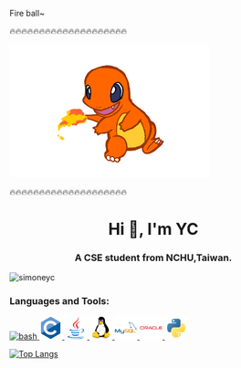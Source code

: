 Fire ball~

:fire::fire::fire::fire::fire::fire::fire::fire::fire::fire::fire::fire::fire::fire::fire::fire::fire::fire::fire::fire:

![](gif/8879cc37ec2942ebae114356c84f2ab7.jpg.75d2621885d0da94428b11f5a1c9ac31.jpg)

:fire::fire::fire::fire::fire::fire::fire::fire::fire::fire::fire::fire::fire::fire::fire::fire::fire::fire::fire::fire:


<!--
**simoneyc/simoneyc** is a ✨ _special_ ✨ repository because its `README.md` (this file) appears on your GitHub profile.

Here are some ideas to get you started:

- 🔭 I’m currently working on ...
- 🌱 I’m currently learning ...
- 👯 I’m looking to collaborate on ...
- 🤔 I’m looking for help with ...
- 💬 Ask me about ...
- 📫 How to reach me: ...
- 😄 Pronouns: ...
- ⚡ Fun fact: ...
-->
<!-- [![Top Langs](https://github-readme-stats.vercel.app/api?username=simoneyc&theme=algolia&show_icons=true)](https://github.com/simoneyc)
-->


<h1 align="center">Hi 👋, I'm YC</h1>
<h3 align="center">A CSE student from NCHU,Taiwan.</h3>

<p align="left"> <img src="https://komarev.com/ghpvc/?username=simoneyc&label=Profile%20views&color=0e75b6&style=flat" alt="simoneyc" /> </p>




<h3 align="left">Languages and Tools:</h3>
<p align="left"> <a href="https://www.gnu.org/software/bash/" target="_blank" rel="noreferrer"> <img src="https://www.vectorlogo.zone/logos/gnu_bash/gnu_bash-icon.svg" alt="bash" width="40" height="40"/> </a> <a href="https://www.cprogramming.com/" target="_blank" rel="noreferrer"> <img src="https://raw.githubusercontent.com/devicons/devicon/master/icons/c/c-original.svg" alt="c" width="40" height="40"/> </a> <a href="https://www.java.com" target="_blank" rel="noreferrer"> <img src="https://raw.githubusercontent.com/devicons/devicon/master/icons/java/java-original.svg" alt="java" width="40" height="40"/> </a> <a href="https://www.linux.org/" target="_blank" rel="noreferrer"> <img src="https://raw.githubusercontent.com/devicons/devicon/master/icons/linux/linux-original.svg" alt="linux" width="40" height="40"/> </a> <a href="https://www.mysql.com/" target="_blank" rel="noreferrer"> <img src="https://raw.githubusercontent.com/devicons/devicon/master/icons/mysql/mysql-original-wordmark.svg" alt="mysql" width="40" height="40"/> </a> <a href="https://www.oracle.com/" target="_blank" rel="noreferrer"> <img src="https://raw.githubusercontent.com/devicons/devicon/master/icons/oracle/oracle-original.svg" alt="oracle" width="40" height="40"/> </a> <a href="https://www.python.org" target="_blank" rel="noreferrer"> <img src="https://raw.githubusercontent.com/devicons/devicon/master/icons/python/python-original.svg" alt="python" width="40" height="40"/> </a> </p>

[![Top Langs](https://github-readme-stats.vercel.app/api/top-langs/?username=simoneyc&theme=algolia&&&layout=donut)](https://github.com/simoneyc/github-readme-stats)
